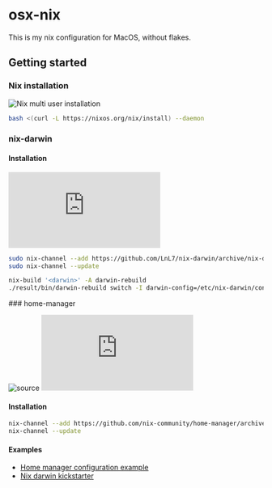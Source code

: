# osx-nix

This is my nix configuration for MacOS, without flakes. 

## Getting started

### Nix installation 

![Nix multi user installation](https://nix.dev/manual/nix/2.24/installation/installing-binary#multi-user-installation)

```zsh
bash <(curl -L https://nixos.org/nix/install) --daemon
```

### nix-darwin

#### Installation

![Installation](https://github.com/LnL7/nix-darwin/blob/master/README.md#step-2-installing-nix-darwin)

```zsh
sudo nix-channel --add https://github.com/LnL7/nix-darwin/archive/nix-darwin-24.11.tar.gz darwin
sudo nix-channel --update

nix-build '<darwin>' -A darwin-rebuild
./result/bin/darwin-rebuild switch -I darwin-config=/etc/nix-darwin/configuration.nix
```

### home-manager

![source](https://github.com/nix-community/home-manager)
![installation](https://nix-community.github.io/home-manager/index.xhtml#sec-install-nix-darwin-module)

#### Installation

```zsh
nix-channel --add https://github.com/nix-community/home-manager/archive/release-24.11.tar.gz home-manager
nix-channel --update
```

#### Examples 

- [Home manager configuration example](https://github.com/phlmn/nix-darwin-config/tree/main/config/home-manager)
- [Nix darwin kickstarter](https://github.com/ryan4yin/nix-darwin-kickstarter/)

